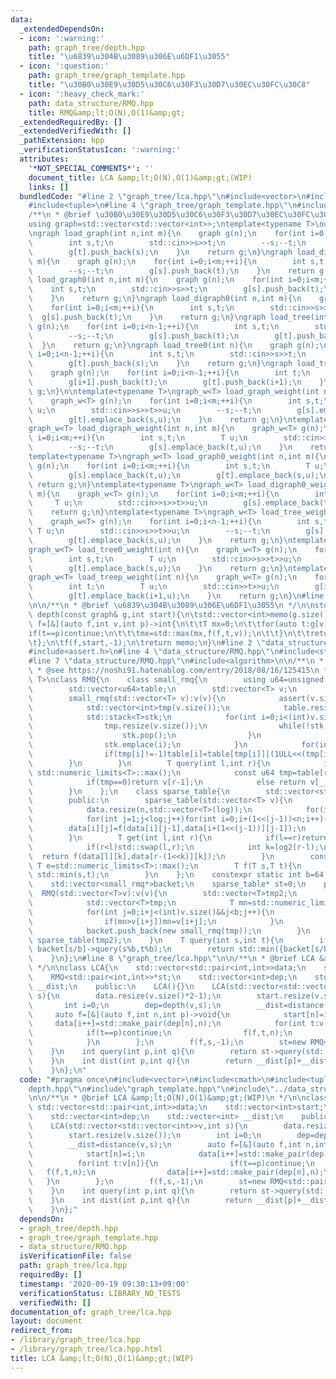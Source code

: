 ```yaml
---
data:
  _extendedDependsOn:
  - icon: ':warning:'
    path: graph_tree/depth.hpp
    title: "\u6839\u304B\u3089\u306E\u6DF1\u3055"
  - icon: ':question:'
    path: graph_tree/graph_template.hpp
    title: "\u30B0\u30E9\u30D5\u30C6\u30F3\u30D7\u30EC\u30FC\u30C8"
  - icon: ':heavy_check_mark:'
    path: data_structure/RMQ.hpp
    title: RMQ&amp;lt;O(N),O(1)&amp;gt;
  _extendedRequiredBy: []
  _extendedVerifiedWith: []
  _pathExtension: hpp
  _verificationStatusIcon: ':warning:'
  attributes:
    '*NOT_SPECIAL_COMMENTS*': ''
    document_title: LCA &amp;lt;O(N),O(1)&amp;gt;(WIP)
    links: []
  bundledCode: "#line 2 \"graph_tree/lca.hpp\"\n#include<vector>\n#include<cmath>\n\
    #include<tuple>\n#line 4 \"graph_tree/graph_template.hpp\"\n#include<iostream>\n\
    /**\n * @brief \u30B0\u30E9\u30D5\u30C6\u30F3\u30D7\u30EC\u30FC\u30C8\n */\n\n\
    using graph=std::vector<std::vector<int>>;\ntemplate<typename T>\nusing graph_w=std::vector<std::vector<std::pair<int,T>>>;\n\
    \ngraph load_graph(int n,int m){\n    graph g(n);\n    for(int i=0;i<m;++i){\n\
    \        int s,t;\n        std::cin>>s>>t;\n        --s;--t;\n        g[s].push_back(t);\n\
    \        g[t].push_back(s);\n    }\n    return g;\n}\ngraph load_digraph(int n,int\
    \ m){\n    graph g(n);\n    for(int i=0;i<m;++i){\n        int s,t;\n        std::cin>>s>>t;\n\
    \        --s;--t;\n        g[s].push_back(t);\n    }\n    return g;\n}\ngraph\
    \ load_graph0(int n,int m){\n    graph g(n);\n    for(int i=0;i<m;++i){\n    \
    \    int s,t;\n        std::cin>>s>>t;\n        g[s].push_back(t);\n        g[t].push_back(s);\n\
    \    }\n    return g;\n}\ngraph load_digraph0(int n,int m){\n    graph g(n);\n\
    \    for(int i=0;i<m;++i){\n        int s,t;\n        std::cin>>s>>t;\n      \
    \  g[s].push_back(t);\n    }\n    return g;\n}\ngraph load_tree(int n){\n    graph\
    \ g(n);\n    for(int i=0;i<n-1;++i){\n        int s,t;\n        std::cin>>s>>t;\n\
    \        --s;--t;\n        g[s].push_back(t);\n        g[t].push_back(s);\n  \
    \  }\n    return g;\n}\ngraph load_tree0(int n){\n    graph g(n);\n    for(int\
    \ i=0;i<n-1;++i){\n        int s,t;\n        std::cin>>s>>t;\n        g[s].push_back(t);\n\
    \        g[t].push_back(s);\n    }\n    return g;\n}\ngraph load_treep(int n){\n\
    \    graph g(n);\n    for(int i=0;i<n-1;++i){\n        int t;\n        std::cin>>t;\n\
    \        g[i+1].push_back(t);\n        g[t].push_back(i+1);\n    }\n    return\
    \ g;\n}\n\ntemplate<typename T>\ngraph_w<T> load_graph_weight(int n,int m){\n\
    \    graph_w<T> g(n);\n    for(int i=0;i<m;++i){\n        int s,t;\n        T\
    \ u;\n        std::cin>>s>>t>>u;\n        --s;--t;\n        g[s].emplace_back(t,u);\n\
    \        g[t].emplace_back(s,u);\n    }\n    return g;\n}\ntemplate<typename T>\n\
    graph_w<T> load_digraph_weight(int n,int m){\n    graph_w<T> g(n);\n    for(int\
    \ i=0;i<m;++i){\n        int s,t;\n        T u;\n        std::cin>>s>>t>>u;\n\
    \        --s;--t;\n        g[s].emplace_back(t,u);\n    }\n    return g;\n}\n\
    template<typename T>\ngraph_w<T> load_graph0_weight(int n,int m){\n    graph_w<T>\
    \ g(n);\n    for(int i=0;i<m;++i){\n        int s,t;\n        T u;\n        std::cin>>s>>t>>u;\n\
    \        g[s].emplace_back(t,u);\n        g[t].emplace_back(s,u);\n    }\n   \
    \ return g;\n}\ntemplate<typename T>\ngraph_w<T> load_digraph0_weight(int n,int\
    \ m){\n    graph_w<T> g(n);\n    for(int i=0;i<m;++i){\n        int s,t;\n   \
    \     T u;\n        std::cin>>s>>t>>u;\n        g[s].emplace_back(t,u);\n    }\n\
    \    return g;\n}\ntemplate<typename T>\ngraph_w<T> load_tree_weight(int n){\n\
    \    graph_w<T> g(n);\n    for(int i=0;i<n-1;++i){\n        int s,t;\n       \
    \ T u;\n        std::cin>>s>>t>>u;\n        --s;--t;\n        g[s].emplace_back(t,u);\n\
    \        g[t].emplace_back(s,u);\n    }\n    return g;\n}\ntemplate<typename T>\n\
    graph_w<T> load_tree0_weight(int n){\n    graph_w<T> g(n);\n    for(int i=0;i<n-1;++i){\n\
    \        int s,t;\n        T u;\n        std::cin>>s>>t>>u;\n        g[s].emplace_back(t,u);\n\
    \        g[t].emplace_back(s,u);\n    }\n    return g;\n}\ntemplate<typename T>\n\
    graph_w<T> load_treep_weight(int n){\n    graph_w<T> g(n);\n    for(int i=0;i<n-1;++i){\n\
    \        int t;\n        T u;\n        std::cin>>t>>u;\n        g[i+1].emplace_back(t,u);\n\
    \        g[t].emplace_back(i+1,u);\n    }\n    return g;\n}\n#line 5 \"graph_tree/depth.hpp\"\
    \n\n/**\n * @brief \u6839\u304B\u3089\u306E\u6DF1\u3055\n */\n\nstd::vector<int>\
    \ depth(const graph& g,int start){\n\tstd::vector<int>memo(g.size());\n\tauto\
    \ f=[&](auto f,int v,int p)->int{\n\t\tT mx=0;\n\t\tfor(auto t:g[v]){\n\t\t\t\
    if(t==p)continue;\n\t\t\tmx=std::max(mx,f(f,t,v));\n\t\t}\n\t\treturn memo[v]=mx+1;\n\
    \t};\n\tf(f,start,-1);\n\treturn memo;\n}\n#line 2 \"data_structure/RMQ.hpp\"\n\
    #include<assert.h>\n#line 4 \"data_structure/RMQ.hpp\"\n#include<stack>\n#include<numeric>\n\
    #line 7 \"data_structure/RMQ.hpp\"\n#include<algorithm>\n\n/**\n * @brief RMQ&amp;lt;O(N),O(1)&amp;gt;\n\
    \ * @see https://noshi91.hatenablog.com/entry/2018/08/16/125415\n */\n\ntemplate<typename\
    \ T>\nclass RMQ{\n    class small_rmq{\n        using u64=unsigned long long;\n\
    \        std::vector<u64>table;\n        std::vector<T> v;\n        public:\n\
    \        small_rmq(std::vector<T> v):v(v){\n            assert(v.size()<=64);\n\
    \            std::vector<int>tmp(v.size());\n            table.resize(v.size(),0);\n\
    \            std::stack<T>stk;\n            for(int i=0;i<(int)v.size();++i){\n\
    \                tmp.resize(v.size());\n                while(!stk.empty()&&v[stk.top()]>=v[i]){\n\
    \                    stk.pop();\n                }\n                tmp[i]=stk.empty()?-1:stk.top();\n\
    \                stk.emplace(i);\n            }\n            for(int i=0;i<(int)v.size();++i){\n\
    \                if(tmp[i]!=-1)table[i]=table[tmp[i]]|(1ULL<<(tmp[i]));\n    \
    \        }\n        }\n        T query(int l,int r){\n            if(l==r)return\
    \ std::numeric_limits<T>::max();\n            const u64 tmp=table[r-1]&~((1ULL<<l)-1);\n\
    \            if(tmp==0)return v[r-1];\n            else return v[__builtin_ctzll(tmp)];\n\
    \        }\n    };\n    class sparse_table{\n        std::vector<std::vector<T>>data;\n\
    \        public:\n        sparse_table(std::vector<T> v){\n            int n=v.size(),log=log2(n)+1;\n\
    \            data.resize(n,std::vector<T>(log));\n            for(int i=0;i<n;i++)data[i][0]=v[i];\n\
    \            for(int j=1;j<log;j++)for(int i=0;i+(1<<(j-1))<n;i++){\n        \
    \        data[i][j]=f(data[i][j-1],data[i+(1<<(j-1))][j-1]);\n            }\n\
    \        }\n        T get(int l,int r){\n            if(l==r)return std::numeric_limits<T>::max();\n\
    \            if(r<l)std::swap(l,r);\n            int k=log2(r-l);\n          \
    \  return f(data[l][k],data[r-(1<<k)][k]);\n        }\n        constexpr static\
    \ T e=std::numeric_limits<T>::max();\n        T f(T s,T t){\n            return\
    \ std::min(s,t);\n        }\n    };\n    constexpr static int b=64;\n    std::vector<T>v;\n\
    \    std::vector<small_rmq*>backet;\n    sparse_table* st=0;\n    public:\n  \
    \  RMQ(std::vector<T>v):v(v){\n        std::vector<T>tmp2;\n        for(int i=0;i<(int)v.size();i+=b){\n\
    \            std::vector<T>tmp;\n            T mn=std::numeric_limits<T>::max();\n\
    \            for(int j=0;i+j<(int)v.size()&&j<b;j++){\n                tmp.push_back(v[i+j]);\n\
    \                if(mn>v[i+j])mn=v[i+j];\n            }\n            tmp2.push_back(mn);\n\
    \            backet.push_back(new small_rmq(tmp));\n        }\n        st=new\
    \ sparse_table(tmp2);\n    }\n    T query(int s,int t){\n        if(s/b==t/b)return\
    \ backet[s/b]->query(s%b,t%b);\n        return std::min({backet[s/b]->query(s%b,b),st->get(s/b+1,t/b),backet[t/b]->query(0,t%b)});\n\
    \    }\n};\n#line 8 \"graph_tree/lca.hpp\"\n\n/**\n * @brief LCA &amp;lt;O(N),O(1)&amp;gt;(WIP)\n\
    \ */\n\nclass LCA{\n    std::vector<std::pair<int,int>>data;\n    std::vector<int>start;\n\
    \    RMQ<std::pair<int,int>>*st;\n    std::vector<int>dep;\n    std::vector<int>\
    \ __dist;\n    public:\n    LCA(){}\n    LCA(std::vector<std::vector<int>>v,int\
    \ s){\n        data.resize(v.size()*2-1);\n        start.resize(v.size());\n \
    \       int i=0;\n        dep=depth(v,s);\n        __dist=distance(v,s);\n   \
    \     auto f=[&](auto f,int n,int p)->void{\n            start[n]=i;\n       \
    \     data[i++]=std::make_pair(dep[n],n);\n            for(int t:v[n]){\n    \
    \            if(t==p)continue;\n                f(f,t,n);\n                data[i++]=std::make_pair(dep[n],n);\n\
    \            }\n        };\n        f(f,s,-1);\n        st=new RMQ<std::pair<int,int>>(data);\n\
    \    }\n    int query(int p,int q){\n        return st->query(std::min(start[p],start[q]),std::max(start[p],start[q])+1).second;\n\
    \    }\n    int dist(int p,int q){\n        return __dist[p]+__dist[q]-2*__dist[lca(p,q)];\n\
    \    }\n};\n"
  code: "#pragma once\n#include<vector>\n#include<cmath>\n#include<tuple>\n#include\"\
    depth.hpp\"\n#include\"graph_template.hpp\"\n#include\"../data_structure/RMQ.hpp\"\
    \n\n/**\n * @brief LCA &amp;lt;O(N),O(1)&amp;gt;(WIP)\n */\n\nclass LCA{\n   \
    \ std::vector<std::pair<int,int>>data;\n    std::vector<int>start;\n    RMQ<std::pair<int,int>>*st;\n\
    \    std::vector<int>dep;\n    std::vector<int> __dist;\n    public:\n    LCA(){}\n\
    \    LCA(std::vector<std::vector<int>>v,int s){\n        data.resize(v.size()*2-1);\n\
    \        start.resize(v.size());\n        int i=0;\n        dep=depth(v,s);\n\
    \        __dist=distance(v,s);\n        auto f=[&](auto f,int n,int p)->void{\n\
    \            start[n]=i;\n            data[i++]=std::make_pair(dep[n],n);\n  \
    \          for(int t:v[n]){\n                if(t==p)continue;\n             \
    \   f(f,t,n);\n                data[i++]=std::make_pair(dep[n],n);\n         \
    \   }\n        };\n        f(f,s,-1);\n        st=new RMQ<std::pair<int,int>>(data);\n\
    \    }\n    int query(int p,int q){\n        return st->query(std::min(start[p],start[q]),std::max(start[p],start[q])+1).second;\n\
    \    }\n    int dist(int p,int q){\n        return __dist[p]+__dist[q]-2*__dist[lca(p,q)];\n\
    \    }\n};"
  dependsOn:
  - graph_tree/depth.hpp
  - graph_tree/graph_template.hpp
  - data_structure/RMQ.hpp
  isVerificationFile: false
  path: graph_tree/lca.hpp
  requiredBy: []
  timestamp: '2020-09-19 09:30:13+09:00'
  verificationStatus: LIBRARY_NO_TESTS
  verifiedWith: []
documentation_of: graph_tree/lca.hpp
layout: document
redirect_from:
- /library/graph_tree/lca.hpp
- /library/graph_tree/lca.hpp.html
title: LCA &amp;lt;O(N),O(1)&amp;gt;(WIP)
---
```

